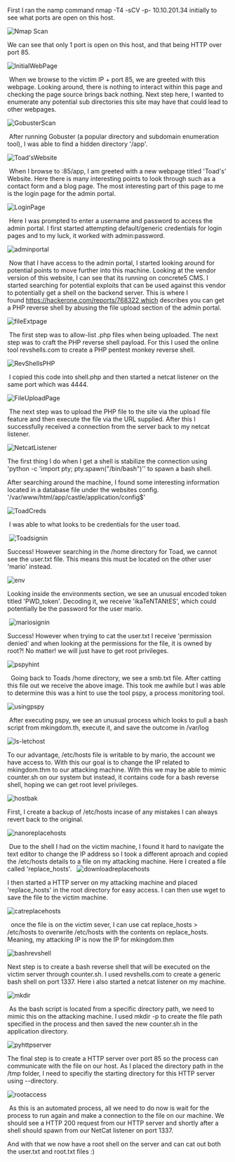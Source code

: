 First I ran the namp command nmap -T4 -sCV -p- 10.10.201.34 initially to see what ports are open on this host.

![Nmap Scan](Images/mKingdom/nmapscan.png)

We can see that only 1 port is open on this host, and that being HTTP over port 85.

![InitialWebPage](Images/mKingdom/bowserwebpage.png)

 When we browse to the victim IP + port 85, we are greeted with this webpage. Looking around, there is nothing to interact within this page and checking the page source brings back nothing.
Next step here, I wanted to enumerate any potential sub directories this site may have that could lead to other webpages.

![GobusterScan](Images/mKingdom/gobuster.png)

 After running Gobuster (a popular directory and subdomain enumeration tool), I was able to find a hidden directory '/app'.

![Toad'sWebsite](Images/mKingdom/toadswebsite.png)

 When I browse to <victimIP>:85/app, I am greeted with a new webpage titled 'Toad's' Website. Here there is many interesting points to look through such as a contact form and a blog page. The most interesting part of this page to me is the login page for the admin portal.

![LoginPage](Images/mKingdom/loginpage.png)

 Here I was prompted to enter a username and password to access the admin portal. I first started attempting default/generic credentials for login pages and to my luck, it worked with admin:password.

 ![adminportal](Images/mKingdom/adminportal.png)

 Now that I have access to the admin portal, I started looking around for potential points to move further into this machine. Looking at the vendor version of this website, I can see that its running on concrete5 CMS.
I started searching for potential exploits that can be used against this vendor to potentially get a shell on the backend server. This is where I found https://hackerone.com/reports/768322 which describes you can get a PHP reverse shell by abusing the file upload section of the admin portal.

![fileExtpage](Images/mKingdom/fileext.png)

 The first step was to allow-list .php files when being uploaded. The next step was to craft the PHP reverse shell payload. For this I used the online tool revshells.com to create a PHP pentest monkey reverse shell. 

 ![RevShellsPHP](Images/mKingdom/phprevshell.png)

 I copied this code into shell.php and then started a netcat listener on the same port which was 4444.

 ![FileUploadPage](Images/mKingdom/fileupload.png)

 The next step was to upload the PHP file to the site via the upload file feature and then execute the file via the URL supplied. After this I successfully received a connection from the server back to my netcat listener.

![NetcatListener](Images/mKingdom/nc4444.png)
 

The first thing I do when I get a shell is stabilize the connection using 'python -c 'import pty; pty.spawn("/bin/bash")'' to spawn a bash shell.

After searching around the machine, I found some interesting information located in a database file under the websites config. '/var/www/html/app/castle/application/config$'

![ToadCreds](Images/mKingdom/toadcred.png)

 I was able to what looks to be credentials for the user toad.

 ![Toadsignin](Images/mKingdom/toadsignin.png)

Success!
However searching in the /home directory for Toad, we cannot see the user.txt file. This means this must be located on the other user 'mario' instead. 

![env](Images/mKingdom/pwdtoken.png)
 

Looking inside the environments section, we see an unusual encoded token titled 'PWD_token'. Decoding it, we receive 'ikaTeNTANtES', which could potentially be the password for the user mario.

 ![mariosignin](Images/mKingdom/mariosignin.png)

Success!
However when trying to cat the user.txt I receive 'permission denied' and when looking at the permissions for the file, it is owned by root?!
No matter! we will just have to get root privileges.

![pspyhint](Images/mKingdom/pspyhint.png)

 
Going back to Toads /home directory, we see a smb.txt file. After catting this file out we receive the above image. This took me awhile but I was able to determine this was a hint to use the tool pspy, a process monitoring tool.

![usingpspy](Images/mKingdom/suscronjob.png)

 After executing pspy, we see an unusual process which looks to pull a bash script from mkingdom.th, execute it, and save the outcome in /var/log

![ls-letchost](Images/mKingdom/ls-lhosts.png)

To our advantage, /etc/hosts file is writable to by mario, the account we have access to. With this our goal is to change the IP related to mkingdom.thm to our attacking machine. With this we may be able to mimic counter.sh on our system but instead, it contains code for a bash reverse shell, hoping we can get root level privileges.

![hostbak](Images/mKingdom/hostsbak.png)

First, I create a backup of /etc/hosts incase of any mistakes I can always revert back to the original. 

![nanoreplacehosts](Images/mKingdom/nanoreplacehosts.png)

 Due to the shell I had on the victim machine, I found it hard to navigate the text editor to change the IP address so I took a different aproach and copied the /etc/hosts details to a file on my attacking machine. Here I created a file called 'replace_hosts'.
 
![downloadreplacehosts](Images/mKingdom/downloadreplacehosts.png)


I then started a HTTP server on my attacking machine and placed 'replace_hosts' in the root directory for easy access. I can then use wget to save the file to the victim machine.

![catreplacehosts](Images/mKingdom/catreplacehostsetchosts.png)

 
 once the file is on the victim sever, I can use cat replace_hosts > /etc/hosts to overwrite /etc/hosts with the contents on replace_hosts. Meaning, my attacking IP is now the IP for mkingdom.thm

![bashrevshell](Images/mKingdom/bashrevshell.png)

Next step is to create a bash reverse shell that will be executed on the victim server through counter.sh. I used revshells.com to create a generic bash shell on port 1337. Here i also started a netcat listener on my machine. 

![mkdir](Images/mKingdom/mkdir-p.png)

 As the bash script is located from a specific directory path, we need to mimic this on the attacking machine. I used mkdir -p to create the file path specified in the process and then saved the new counter.sh in the application directory.

![pyhttpserver](Images/mKingdom/pyhttpserver.png)


The final step is to create a HTTP server over port 85 so the process can communicate with the file on our host. As I placed the directory path in the /tmp folder, I need to specifiy the starting directory for this HTTP server using --directory.

![rootaccess](Images/mKingdom/rootproof.png)

 As this is an automated process, all we need to do now is wait for the process to run again and make a connection to the file on our machine. We should see a HTTP 200 request from our HTTP server and shortly after a shell should spawn from our NetCat listener on port 1337.

And with that we now have a root shell on the server and can cat out both the user.txt and root.txt files :)
